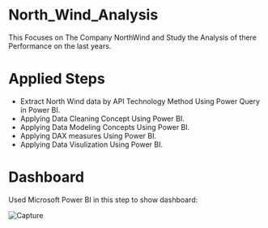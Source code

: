 # North_Wind_Analysis
This Focuses on The Company NorthWind and Study the Analysis of there Performance on the last years.

# Applied Steps
- Extract North Wind data by API Technology Method Using Power Query in Power BI.
- Applying Data Cleaning Concept Using Power BI.
- Applying Data Modeling Concepts Using Power BI.
- Applying DAX measures Using Power BI.
- Applying Data Visulization Using Power BI.

# Dashboard
Used Microsoft Power BI in this step to show dashboard:

![Capture](https://user-images.githubusercontent.com/107445451/194142031-038b4099-3884-4f5f-b9d0-7c51e87e6b39.PNG)

